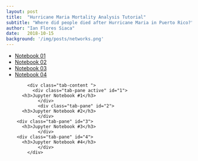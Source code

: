 ```yaml
---
layout: post
title:  "Hurricane Maria Mortality Analysis Tutorial"
subtitle: "Where did people died after Hurricane Maria in Puerto Rico?"
author: "Ian Flores Siaca"
date:   2018-10-15
background: '/img/posts/networks.png'
---
```


<div class="container">	
<ul class="nav nav-tabs">
			<li class="active">
          <a  href="#1" data-toggle="tab">Notebook 01</a></li>
			<li><a href="#2" data-toggle="tab">Notebook 02</a></li>
			<li><a href="#3" data-toggle="tab">Notebook 03</a></li>
      <li><a href="#3" data-toggle="tab">Notebook 04</a></li>
		</ul>

			<div class="tab-content ">
			  <div class="tab-pane active" id="1">
          <h3>Jupyter Notebook #1</h3>
				</div>
				<div class="tab-pane" id="2">
          <h3>Jupyter Notebook #2</h3>
				</div>
        <div class="tab-pane" id="3">
          <h3>Jupyter Notebook #3</h3>
				</div>
        <div class="tab-pane" id="4">
          <h3>Jupyter Notebook #4</h3>
				</div>
			</div>
  </div>
